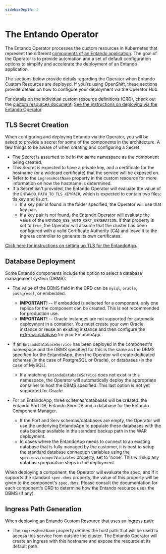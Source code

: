 ```yaml
---
sidebarDepth: 2
---
```

# The Entando Operator

The Entando Operator processes the custom resources in Kubernetes that represent the different [components of an Entando application](../README.md).
The goal of the Operator is to provide automation and a set of default configuration options to simplify and accelerate the deployment of an Entando application.

The sections below provide details regarding the Operator when Entando Custom Resources are deployed. If you're using OpenShift, these sections provide details on how to configure your deployment via the Operator Hub.

For details on the individual custom resource definitions (CRD), check out the [custom resources document](../reference/custom-resources.md). [See the instructions on deploying via the Entando Operator](../../tutorials/getting-started/openshift-install-by-operator.md).

## TLS Secret Creation

When configuring and deploying Entando via the Operator, you will be asked to provide a secret for some of the components in the architecture. A few things to be aware of when creating and configuring a Secret:

- The Secret is assumed to be in the same namespace as the component being created.
- This Secret is expected to have a private key, and a certificate for the hostname (or a wildcard certificate) that the service will be exposed on.
- Refer to the `ingressHostName` property in the custom resource for more information on how the hostname is determined.
- If a Secret isn't provided, the Entando Operator will evaluate the value of the `ENTANDO_PATH_TO_TLS_KEYPAIR`, which is expected to contain two files: tls.key and tls.crt.
  - If a key pair is found in the folder specified, the Operator will use that key pair.
  - If a key pair is not found, the Entando Operator will evaluate the value of the `ENTANDO_USE_AUTO_CERT_GENERATION`. If that property is set to `true`, the Operator will assume that the cluster has been configured with a valid Certificate Authority (CA) and leave it to the Ingress controller to generate its own certificates.

[Click here for instructions on setting up TLS for the EntandoApp](../../tutorials/getting-started/openshift-install-by-operator.md).

## Database Deployment

Some Entando components include the option to select a database management system (DBMS):

- The value of the DBMS field in the CRD can be `mysql`, `oracle`, `postgresql`, or embedded.
  - **IMPORTANT!** -- If embedded is selected for a component, only one replica for the component can be created. This is not recommended for production use.
  - **IMPORTANT!** -- Oracle instances are not supported for automatic deployment in a container. You must create your own Oracle instance or reuse an existing instance and then configure the [external database](../../tutorials/devops/external-db.md) for your EntandoApp.

- If an `EntandoDatabaseService` has been deployed in the component's namespace and the DBMS specified for this is the same as the DBMS specified for the EntandoApp, then the Operator will create dedicated schemas (in the case of PostgreSQL or Oracle), or databases (in the case of MySQL).
   - If a matching `EntandoDatabaseService` does not exist in this namespace, the Operator
     will automatically deploy the appropriate container to host the DBMS specified. This last option is not yet supported for Oracle.
- For an EntandoApp, three schemas/databases will be created: the Entando Port DB, Entando Serv DB and a database for the Entando Component Manager.
   - If the Port and Serv schemas/databases are empty, the Operator will use the underlying EntandoApp to populate these databases with the data backup available in the standard backup path in the WAR deployment.
  - In cases where the EntandoApp needs to connect to an existing database that is fully managed
   by the customer, it is best to setup the standard database connection variables using the
   `spec.environmentVariables` property, set to 'none'. This will skip any database
   preparation steps in the deployment.

When deploying a component, the Operator will evaluate the spec, and if it supports the standard `spec.dbms`
property, the value of this property will be given to the component's `spec.dbms`. Please consult
the documentation for each component's CRD to determine how the Entando resource uses the DBMS (if any).

## Ingress Path Generation

When deploying an Entando Custom Resource that uses an Ingress path:

- The `ingressHostName` property defines the host path that will be used to access this
  service from outside the cluster. The Entando Operator will create an ingress with this hostname and expose the resource at its default path.
 

